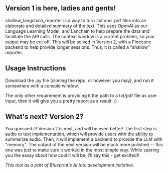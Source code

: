 ## Version 1 is here, ladies and gents!
shallow_langchain_reporter is a way to turn .txt and .pdf files into an elaborate and detailed summary of the text. This uses OpenAI as our Language Learning 
Model, and Lanchain to help prepare the data and facilitate the API calls. The context window is a current problem, so your output may be 
cut off. This will be solved in Version 2, with a Pinecone backend to help provide longer sessions. Thus, it is called a "shallow" reporter.

## Usage Instructions
Download the .py file (cloning the repo, or however you may), and run it somewhere with a console window.

The only other requirement is providing it the path to a txt/pdf file as user input, then it will give you a pretty report as a result. :)

## What's next? Version 2?
You guessed it! Version 2 is next, and will be even better! The first step is audio to text implementation, which will provide users with the
ability to summarize audio. Then, it will implement a backend to provide the LLM with "memory". The output of the next version will be much more 
polished -- this one was just to make sure it worked in the most simple way. While sparing you the essay about how cool it will be, i'll say this - get excited!!



_This tool as a part of Blueprint's AI tool development initiative._
